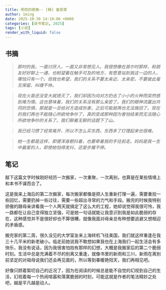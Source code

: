 ```yaml
---
title: 明亮的夜晚-- [韩] 崔恩荣
author: 1ming
date: 2025-10-30 14:10:00 +0800
categories: [读书笔记, 2025]
tags: [小说]
render_with_liquid: false
---
```


## 书摘

> *那时的我，一面讨厌人，一面又非常想见人。我很想像在首尔时那样，和朋友好好聊上一通，也盼望着在触手可及的地方，有愿意站到我这一边的人，哪怕只有一个。但我也希望，我们的关系不要太亲近、太亲密，不要彼此毫无保留、纠缠不休。*

> *现在火苗还没变大就熄灭了，我们却因为向对方扔去了小小的火种而突然感到难为情。这也意味着，我们的关系没有那么亲密了。我们的眼神流露出共同的恐惧，那就是一旦给对方造成伤害，之后可能就再也无法挽回了。现在的我们再也不能随心所欲地争吵了，真的变成那种因为害怕结束而无法随心所欲地争吵的关系了。我们聊着无聊的话题下了山。*

> *我已经习惯了经常离开，所以不怎么买东西，东西多了打理起来也很难。*

> *她一生都是这样，即便浑身颤抖着，也要牵着我的手往前走。妈妈是我一生中最爱的人，即使她怕得发抖，还是步履不停。*

## 笔记

敲下这篇文字时候刚好经历一次搬家，一次重聚，一次离别，也算是在某些情境上和本书不谋而合了。

这是我来上海后的第二次搬家，每次搬家都像是把人生重新打理一遍，需要重拾一些回忆，需要扔掉一些过往，需要一些超出寻常的力气和手段。搬完的时候我特别骄傲的跟母亲讲看我一个人两天就搞定了这么大的工程，她却说觉得我很可怜，我一路都在让自己变得独立坚强，可是她一句话就能让我意识到我是如此脆弱的存在，这种感觉并不是很好却也不算很糟，就像我面对母亲总有种想要逃避又想相迎的矛盾感。

搬完家的第二周，很久没见的大学室友来上海转机飞往美国，我们就这样重逢在我三十几平米的新老破小。临走前她说我不敢想如果我也在上海我们一起生活会有多快乐，我没有说话，因为我很害怕抱有那样的幻想，大概是我搬家后的第二个脆弱时刻。生活中总是充满着不尽的别离又重逢，就像书里的新雨和三川，新雨在离别前坚定的对祖母说我们还会再见面的，所以等到春暖艳阳天，我们再相见吧。

好像只顾着絮叨自己的近况了，因为在阅读的时候总是能不自觉的幻视到自己的生活，幻视着每一个热闹喧嚣和落寞脆弱的时刻，可能这就是作者的笔法精妙之处吧，越是平凡越是动人。
